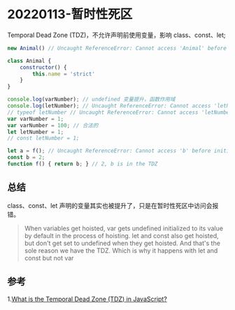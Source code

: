 # 20220113-暂时性死区

Temporal Dead Zone (TDZ)，不允许声明前使用变量，影响 class、const、let;

```JavaScript
new Animal() // Uncaught ReferenceError: Cannot access 'Animal' before initialization

class Animal {
	constructor() {
		this.name = 'strict'
	}
}
```

```JavaScript
console.log(varNumber); // undefined 变量提升，函数作用域
console.log(letNumber); // Uncaught ReferenceError: Cannot access 'letNumber' before initialization
// typeof letNumber // Uncaught ReferenceError: Cannot access 'letNumber' before initialization
var varNumber = 1;
var varNumber = 100; // 合法的
let letNumber = 1;
// const letNumber = 1;
```

```JavaScript
let a = f(); // Uncaught ReferenceError: Cannot access 'b' before initialization
const b = 2;
function f() { return b; } // 2, b is in the TDZ
```
## 总结

class、const、let 声明的变量其实也被提升了，只是在暂时性死区中访问会报错。

> When variables get hoisted, var gets undefined initialized to its value by default in the process of hoisting. let and const also get hoisted, but don't get set to undefined when they get hoisted. And that's the sole reason we have the TDZ. Which is why it happens with let and const but not var


## 参考

1.[What is the Temporal Dead Zone (TDZ) in JavaScript?](https://www.freecodecamp.org/news/what-is-the-temporal-dead-zone/)















